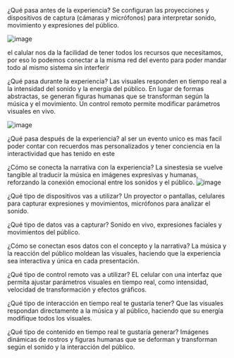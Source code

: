 ¿Qué pasa antes de la experiencia?
Se configuran las proyecciones y dispositivos de captura (cámaras y micrófonos) para interpretar sonido, movimiento y expresiones del público.

![image](https://github.com/user-attachments/assets/7cb40d8b-a45e-4f77-b9be-ab986999d645)

el calular nos da la facilidad de tener todos los recursos que necesitamos, por eso lo podemos conectar a la misma red del evento para poder mandar todo al mismo sistema sin interferir

¿Qué pasa durante la experiencia?
Las visuales responden en tiempo real a la intensidad del sonido y la energía del público. En lugar de formas abstractas, se generan figuras humanas que se transforman según la música y el movimiento. Un control remoto permite modificar parámetros visuales en vivo.

![image](https://github.com/user-attachments/assets/f88adb30-4975-4b22-95a5-c8b29eabea19)

¿Qué pasa después de la experiencia?
al ser un evento unico es mas facil poder contar con recuerdos mas personalizados y tener conciencia en la interactividad que has tenido en este

¿Cómo se conecta la narrativa con la experiencia?
La sinestesia se vuelve tangible al traducir la música en imágenes expresivas y humanas, reforzando la conexión emocional entre los sonidos y el público.
![image](https://github.com/user-attachments/assets/5589e8f6-b698-451a-9c94-b63d403bec9f)


¿Qué tipo de dispositivos vas a utilizar?
Un proyector o pantallas, celulares para capturar expresiones y movimientos, micrófonos para analizar el sonido.

¿Qué tipo de datos vas a capturar?
Sonido en vivo, expresiones faciales y movimientos del público.

¿Cómo se conectan esos datos con el concepto y la narrativa?
La música y la reacción del público moldean las visuales, haciendo que la experiencia sea interactiva y única en cada presentación.

¿Qué tipo de control remoto vas a utilizar?
EL celular con una interfaz que permita ajustar parámetros visuales en tiempo real, como intensidad, velocidad de transformación y efectos gráficos.

¿Qué tipo de interacción en tiempo real te gustaría tener?
Que las visuales respondan directamente a la música y al público, haciendo que su energía modifique todos los visuales.

¿Qué tipo de contenido en tiempo real te gustaría generar?
Imágenes dinámicas de rostros y figuras humanas que se deforman y transforman según el sonido y la interacción del público.
